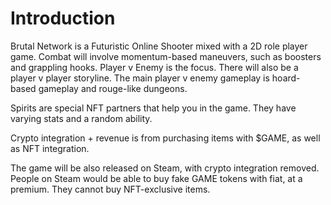 # Introduction

Brutal Network is a Futuristic Online Shooter mixed with a 2D role player game. Combat will involve momentum-based maneuvers, such as boosters and grappling hooks. Player v Enemy is the focus. There will also be a player v player storyline. The main player v enemy gameplay is hoard-based gameplay and rouge-like dungeons.

Spirits are special NFT partners that help you in the game. They have varying stats and a random ability.

Crypto integration + revenue is from purchasing items with $GAME, as well as NFT integration.

The game will be also released on Steam, with crypto integration removed. People on Steam would be able to buy fake GAME tokens with fiat, at a premium. They cannot buy NFT-exclusive items.
